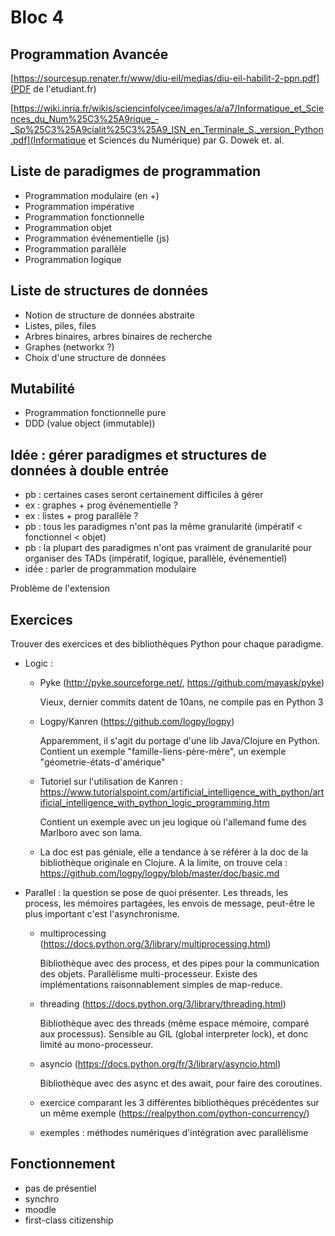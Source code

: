 # Bloc 4

## Programmation Avancée

[https://sourcesup.renater.fr/www/diu-eil/medias/diu-eil-habilit-2-ppn.pdf](PDF de l'etudiant.fr)

[https://wiki.inria.fr/wikis/sciencinfolycee/images/a/a7/Informatique_et_Sciences_du_Num%25C3%25A9rique_-_Sp%25C3%25A9cialit%25C3%25A9_ISN_en_Terminale_S._version_Python.pdf](Informatique et Sciences du Numérique) par G. Dowek et. al.

## Liste de paradigmes de programmation

- Programmation modulaire      (en +)
- Programmation impérative
- Programmation fonctionnelle
- Programmation objet
- Programmation événementielle (js)
- Programmation parallèle
- Programmation logique

## Liste de structures de données

- Notion de structure de données abstraite
- Listes, piles, files
- Arbres binaires, arbres binaires de recherche
- Graphes (networkx ?)
- Choix d'une structure de données

## Mutabilité

- Programmation fonctionnelle pure
- DDD (value object (immutable))

## Idée : gérer paradigmes et structures de données à double entrée

- pb : certaines cases seront certainement difficiles à gérer
- ex : graphes + prog événementielle ?
- ex : listes + prog parallèle ?
- pb : tous les paradigmes n'ont pas la même granularité (impératif <
  fonctionnel < objet)
- pb : la plupart des paradigmes n'ont pas vraiment de granularité
  pour organiser des TADs (impératif, logique, parallèle,
  événementiel)
- idée : parler de programmation modulaire

Problème de l'extension

## Exercices

Trouver des exercices et des bibliothèques Python pour chaque
paradigme.

- Logic :
  * Pyke (http://pyke.sourceforge.net/, https://github.com/mayask/pyke)

	Vieux, dernier commits datent de 10ans, ne compile pas en Python 3

  * Logpy/Kanren (https://github.com/logpy/logpy)

    Apparemment, il s'agit du portage d'une lib Java/Clojure en
    Python.  Contient un exemple "famille-liens-père-mère", un exemple
    "géometrie-états-d'amérique"

  * Tutoriel sur l'utilisation de Kanren :
  https://www.tutorialspoint.com/artificial_intelligence_with_python/artificial_intelligence_with_python_logic_programming.htm

	Contient un exemple avec un jeu logique où l'allemand fume des
    Marlboro avec son lama.

  * La doc est pas géniale, elle a tendance à se référer à la doc de
    la bibliothèque originale en Clojure. A la limite, on trouve
    cela : https://github.com/logpy/logpy/blob/master/doc/basic.md


- Parallel : la question se pose de quoi présenter. Les threads, les
  process, les mémoires partagées, les envois de message, peut-être le
  plus important c'est l'asynchronisme.

  * multiprocessing (https://docs.python.org/3/library/multiprocessing.html)

	Bibliothèque avec des process, et des pipes pour la communication
    des objets. Parallèlisme multi-processeur.  Existe des
    implémentations raisonnablement simples de map-reduce.

  * threading (https://docs.python.org/3/library/threading.html)

    Bibliothèque avec des threads (même espace mémoire, comparé aux
    processus). Sensible au GIL (global interpreter lock), et donc
    limité au mono-processeur.

  * asyncio (https://docs.python.org/fr/3/library/asyncio.html)

	Bibliothèque avec des async et des await, pour faire des coroutines.

  * exercice comparant les 3 différentes bibliothèques précédentes sur
    un même exemple (https://realpython.com/python-concurrency/)

  * exemples : méthodes numériques d'intégration avec parallèlisme


## Fonctionnement

- pas de présentiel
- synchro
- moodle
- first-class citizenship
